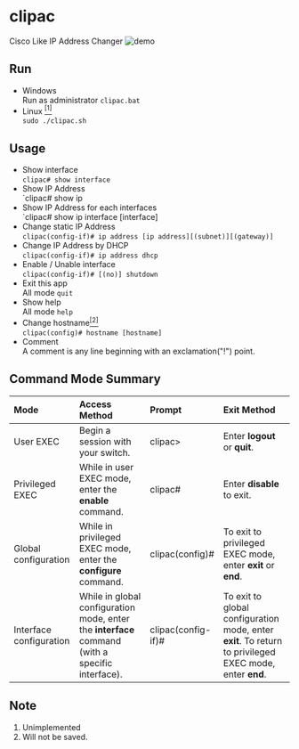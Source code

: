 # clipac
Cisco Like IP Address Changer
![demo](https://user-images.githubusercontent.com/29778890/51610456-2cc5e900-1f60-11e9-954f-cf12156c8dfb.gif)

## Run
* Windows  
Run as administrator `clipac.bat`  
* Linux [<sup>[1]</sup>](#note-1)  
`sudo ./clipac.sh`


## Usage
* Show interface  
`clipac# show interface`  
* Show IP Address  
`clipac# show ip  
* Show IP Address for each interfaces  
`clipac# show ip  interface [interface]  
* Change static IP Address  
`clipac(config-if)# ip address [ip address][(subnet)][(gateway)]`
* Change IP Address by DHCP  
`clipac(config-if)# ip address dhcp`
* Enable / Unable interface  
`clipac(config-if)# [(no)] shutdown`  
* Exit this app  
All mode `quit`
* Show help  
All mode `help`  
* Change hostname[<sup>[2]</sup>](#note-2)  
`clipac(config)# hostname [hostname]`  
* Comment  
A comment is any line beginning with an exclamation("!") point.  



## Command Mode Summary
|<b>Mode</b> |<b>Access Method</b> |<b>Prompt</b> |<b>Exit Method</b> |
|:--- |:--- |:--- |:--- |
|User EXEC |Begin a session with your switch. |clipac> |Enter **logout** or **quit**. |
|Privileged EXEC |While in user EXEC mode, enter the **enable** command. |clipac# |Enter **disable** to exit. |
|Global configuration |While in privileged EXEC mode, enter the **configure** command. |clipac(config)# |To exit to privileged EXEC mode, enter **exit** or **end**. |
|Interface configuration |While in global configuration mode, enter the **interface** command (with a specific interface). |clipac(config-if)#  |To exit to global configuration mode, enter **exit**. To return to privileged EXEC mode, enter **end**. |


## Note
<a name="note-1"></a>
1. Unimplemented
<a name="note-2"></a>
2. Will not be saved.
